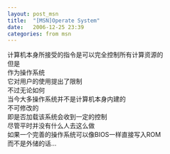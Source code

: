 ```yaml
---
layout: post_msn
title:  "[MSN]Operate System"
date:   2006-12-25 23:39
categories: from msn
--- 
```

计算机本身所接受的指令是可以完全控制所有计算资源的  
但是  
作为操作系统  
它对用户的使用提出了限制  
不过无论如何  
当今大多操作系统并不是计算机本身内建的  
不可修改的  
即是否加载该系统会收到一定的控制  
尽管平时并没有什么人去这么做  
如果一个完善的操作系统可以像BIOS一样直接写入ROM  
而不是外储的话...  